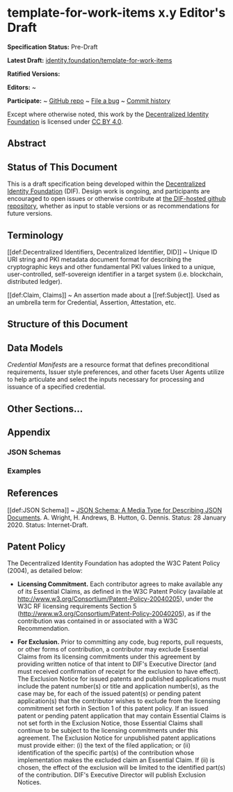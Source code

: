 # template-for-work-items x.y Editor's Draft

**Specification Status:** Pre-Draft

**Latest Draft:**
[identity.foundation/template-for-work-items](https://identity.foundation/template-for-work-items)

**Ratified Versions:**

**Editors:**
~

<!-- -->

**Participate:**
~ [GitHub repo](https://github.com/decentralized-identity/template-for-work-items)
~ [File a bug](https://github.com/decentralized-identity/template-for-work-items/issues)
~ [Commit history](https://github.com/decentralized-identity/template-for-work-items/commits/main)

Except where otherwise noted, this work by the [Decentralized Identity Foundation](https://identity.foundation/) is licensed under [CC BY 4.0](https://creativecommons.org/licenses/by/4.0).

## Abstract

## Status of This Document

This is a draft specification being developed within the
[Decentralized Identity Foundation](https://identity.foundation) (DIF). Design
work is ongoing, and participants are
encouraged to open issues or otherwise contribute at [the DIF-hosted github
repository](https://github.com/decentralized-identity/template-for-work-items),
whether as input to stable versions or as recommendations for future versions.

## Terminology

[[def:Decentralized Identifiers, Decentralized Identifier, DID]]
~ Unique ID URI string and PKI metadata document format for describing the
cryptographic keys and other fundamental PKI values linked to a unique,
user-controlled, self-sovereign identifier in a target system (i.e. blockchain,
distributed ledger).

[[def:Claim, Claims]]
~ An assertion made about a [[ref:Subject]]. Used as an umbrella term for
Credential, Assertion, Attestation, etc.

## Structure of this Document

## Data Models

_Credential Manifests_ are a resource format that defines preconditional
requirements, Issuer style preferences, and other facets User Agents utilize to
help articulate and select the inputs necessary for processing and issuance of a
specified credential.

## Other Sections...

## Appendix

### JSON Schemas

### Examples

## References

[[def:JSON Schema]]
~ [JSON Schema: A Media Type for Describing JSON Documents](https://json-schema.org/draft/2020-12/json-schema-core.html).
A. Wright, H. Andrews, B. Hutton, G. Dennis. Status: 28 January 2020.
Status: Internet-Draft.

## Patent Policy

The Decentralized Identity Foundation has adopted the W3C Patent Policy (2004), as detailed below:

- **Licensing Commitment.** Each contributor agrees to make available any of its
  Essential Claims, as defined in the W3C Patent Policy (available at
  http://www.w3.org/Consortium/Patent-Policy-20040205), under the W3C RF licensing
  requirements Section 5 (http://www.w3.org/Consortium/Patent-Policy-20040205), as
  if the contribution was contained in or associated with a W3C Recommendation.

- **For Exclusion.** Prior to committing any code, bug reports, pull requests, or
  other forms of contribution, a contributor may exclude Essential Claims from its
  licensing commitments under this agreement by providing written notice of that
  intent to DIF's Executive Director (and must received confirmation of receipt
  for the exclusion to have effect). The Exclusion Notice for issued patents and
  published applications must include the patent number(s) or title and
  application number(s), as the case may be, for each of the issued patent(s) or
  pending patent application(s) that the contributor wishes to exclude from the
  licensing commitment set forth in Section 1 of this patent policy. If an issued
  patent or pending patent application that may contain Essential Claims is not
  set forth in the Exclusion Notice, those Essential Claims shall continue to be
  subject to the licensing commitments under this agreement. The Exclusion Notice
  for unpublished patent applications must provide either: (i) the text of the
  filed application; or (ii) identification of the specific part(s) of the
  contribution whose implementation makes the excluded claim an Essential Claim.
  If (ii) is chosen, the effect of the exclusion will be limited to the identified
  part(s) of the contribution. DIF's Executive Director will publish Exclusion
  Notices.

